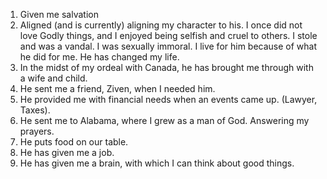 1) Given me salvation
3) Aligned (and is currently) aligning my character to his. I once did not love Godly things, and I enjoyed being selfish and cruel to others. I stole and was a vandal. I was sexually immoral. I live for him because of what he did for me. He has changed my life.
4) In the midst of my ordeal with Canada, he has brought me through with a wife and child. 
5) He sent me a friend, Ziven, when I needed him.
6) He provided me with financial needs when an events came up. (Lawyer, Taxes).
7) He sent me to Alabama, where I grew as a man of God. Answering my prayers.
8) He puts food on our table.
9) He has given me a job.
10) He has given me a brain, with which I can think about good things.